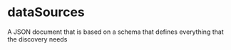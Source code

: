 # dataSources
A JSON document that is based on a schema that defines everything that the discovery needs
